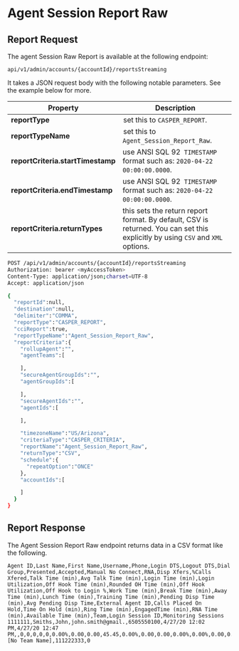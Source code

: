 # Agent Session Report Raw

## Report Request

The agent Session Raw Report is available at the following endpoint:

`api/v1/admin/accounts/{accountId}/reportsStreaming`

It takes a JSON request body with the following notable parameters. See the example below for more.

| Property | Description |
|-|-|
| **reportType** | set this to `CASPER_REPORT`. |
| **reportTypeName** | set this to `Agent_Session_Report_Raw`. |
| **reportCriteria.startTimestamp** | use ANSI SQL 92` TIMESTAMP` format such as: `2020-04-22 00:00:00.0000`. |
| **reportCriteria.endTimestamp** | use ANSI SQL 92` TIMESTAMP` format such as: `2020-04-22 00:00:00.0000`. |
| **reportCriteria.returnTypes** | this sets the return report format. By default, CSV is returned. You can set this explicitly by using `CSV` and `XML` options. |

```bash tab="HTTP"
POST /api/v1/admin/accounts/{accountId}/reportsStreaming
Authorization: bearer <myAccessToken>
Content-Type: application/json;charset=UTF-8
Accept: application/json

{
  "reportId":null,
  "destination":null,
  "delimiter":"COMMA",
  "reportType":"CASPER_REPORT",
  "cciReport":true,
  "reportTypeName":"Agent_Session_Report_Raw",
  "reportCriteria":{
    "rollupAgent":"",
    "agentTeams":[

    ],
    "secureAgentGroupIds":"",
    "agentGroupIds":[

    ],
    "secureAgentIds":"",
    "agentIds":[

    ],

    "timezoneName":"US/Arizona",
    "criteriaType":"CASPER_CRITERIA",
    "reportName":"Agent_Session_Report_Raw",
    "returnType":"CSV",
    "schedule":{
      "repeatOption":"ONCE"
    },
    "accountIds":[

    ]
  }
}
```

## Report Response

The Agent Session Report Raw endpoint returns data in a CSV format like the following.

```csv
Agent ID,Last Name,First Name,Username,Phone,Login DTS,Logout DTS,Dial Group,Presented,Accepted,Manual No Connect,RNA,Disp Xfers,%Calls Xfered,Talk Time (min),Avg Talk Time (min),Login Time (min),Login Utilization,Off Hook Time (min),Rounded OH Time (min),Off Hook Utilization,Off Hook to Login %,Work Time (min),Break Time (min),Away Time (min),Lunch Time (min),Training Time (min),Pending Disp Time (min),Avg Pending Disp Time,External Agent ID,Calls Placed On Hold,Time On Hold (min),Ring Time (min),EngagedTime (min),RNA Time (min),Available Time (min),Team,Login Session ID,Monitoring Sessions
1111111,Smiths,John,john.smith@gmail.,6505550100,4/27/20 12:02 PM,4/27/20 12:47 PM,,0,0,0,0,0,0.00%,0.00,0.00,45.45,0.00%,0.00,0.00,0.00%,0.00%,0.00,0.00,0.00,0.00,0.00,0.00,0.00,,0,0.00,0.00,0.00,0.00,0.00,[No Team Name],111222333,0
```